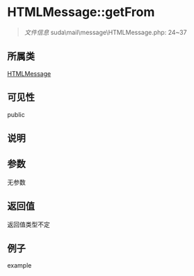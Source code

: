 # HTMLMessage::getFrom

> *文件信息* suda\mail\message\HTMLMessage.php: 24~37
## 所属类 

[HTMLMessage](../HTMLMessage.md)

## 可见性

  public  
## 说明



## 参数

无参数

## 返回值
返回值类型不定

## 例子

example